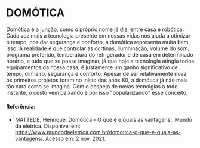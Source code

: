 # DOMÓTICA
  Domótica é a junção, como o próprio nome já diz, entre casa e robótica. Cada vez mais a tecnologia presente em nossas vidas nos ajuda a otimizar o tempo, nos dar segurança e conforto, a domótica representa muita bem isso. A realidade é que controlar as cortinas, ilumninação, volume do som, programa preferido, temperatura do refrigerador e de casa em determinado horário, e tudo que se possa imaginar, já que hoje a tecnologia atingiu todos equipamentos da nossa casa, é justamente um ganho significativo de tempo, dinheiro, segurança e conforto.
Apesar de ser relativamente nova, os primeiros projetos foram no início dos anos 80, a domótica já não mais tão cara como se imagina. Com o despejo de novas tecnolgias a todo instante, o custo vem baixando e por isso "popularizando" esse conceito.

#### Referência:

- MATTEDE, Henrique. Domótica – O que é e quais as vantagens!. Mundo da elétrica. Disponível em: https://www.mundodaeletrica.com.br/domotica-o-que-e-quais-as-vantagens/. Acesso em: 2 nov. 2021.
